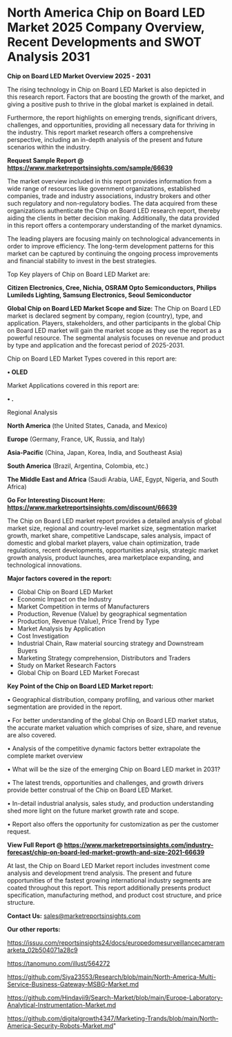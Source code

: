# North America Chip on Board LED Market 2025 Company Overview, Recent Developments and SWOT Analysis 2031

<Strong> Chip on Board LED Market Overview 2025 - 2031</strong>

The rising technology in Chip on Board LED Market is also depicted in this research report. Factors that are boosting the growth of the market, and giving a positive push to thrive in the global market is explained in detail.

Furthermore, the report highlights on emerging trends, significant drivers, challenges, and opportunities, providing all necessary data for thriving in the industry. This report market research offers a comprehensive perspective, including an in-depth analysis of the present and future scenarios within the industry.

<strong>Request Sample Report @ <a href=https://www.marketreportsinsights.com/sample/66639>https://www.marketreportsinsights.com/sample/66639</a></strong>

The market overview included in this report provides information from a wide range of resources like government organizations, established companies, trade and industry associations, industry brokers and other such regulatory and non-regulatory bodies. The data acquired from these organizations authenticate the Chip on Board LED research report, thereby aiding the clients in better decision making. Additionally, the data provided in this report offers a contemporary understanding of the market dynamics.

The leading players are focusing mainly on technological advancements in order to improve efficiency. The long-term development patterns for this market can be captured by continuing the ongoing process improvements and financial stability to invest in the best strategies.

Top Key players of Chip on Board LED Market are:

<strong>Citizen Electronics, Cree, Nichia, OSRAM Opto Semiconductors, Philips Lumileds Lighting, Samsung Electronics, Seoul Semiconductor</strong>

<strong><b>Global Chip on Board LED Market Scope and Size:</b></strong>
The Chip on Board LED market is declared segment by company, region (country), type, and application. Players, stakeholders, and other participants in the global Chip on Board LED market will gain the market scope as they use the report as a powerful resource. The segmental analysis focuses on revenue and product by type and application and the forecast period of 2025-2031.

Chip on Board LED Market Types covered in this report are:

<strong>• OLED</strong>

Market Applications covered in this report are:

<strong>• .</strong> 

Regional Analysis

<strong>North America</strong> (the United States, Canada, and Mexico)

<strong>Europe</strong> (Germany, France, UK, Russia, and Italy)

<strong>Asia-Pacific</strong> (China, Japan, Korea, India, and Southeast Asia)

<strong>South America</strong> (Brazil, Argentina, Colombia, etc.)

<strong>The Middle East and Africa</strong> (Saudi Arabia, UAE, Egypt, Nigeria, and South Africa)

<strong>Go For Interesting Discount Here: <a href=https://www.marketreportsinsights.com/discount/66639>https://www.marketreportsinsights.com/discount/66639</a></strong>

The Chip on Board LED market report provides a detailed analysis of global market size, regional and country-level market size, segmentation market growth, market share, competitive Landscape, sales analysis, impact of domestic and global market players, value chain optimization, trade regulations, recent developments, opportunities analysis, strategic market growth analysis, product launches, area marketplace expanding, and technological innovations.

<strong><b>Major factors covered in the report:</b></strong>
<ul>
  <li>Global Chip on Board LED Market </li>
  <li>Economic Impact on the Industry</li>
  <li>Market Competition in terms of Manufacturers</li>
  <li>Production, Revenue (Value) by geographical segmentation</li>
  <li>Production, Revenue (Value), Price Trend by Type</li>
  <li>Market Analysis by Application</li>
  <li>Cost Investigation</li>
  <li>Industrial Chain, Raw material sourcing strategy and Downstream Buyers</li>
  <li>Marketing Strategy comprehension, Distributors and Traders</li>
  <li>Study on Market Research Factors</li>
  <li>Global Chip on Board LED Market Forecast</li>
</ul>

<strong><b>Key Point of the Chip on Board LED Market report:</b></strong>

• Geographical distribution, company profiling, and various other market segmentation are provided in the report.

• For better understanding of the global Chip on Board LED market status, the accurate market valuation which comprises of size, share, and revenue are also covered.

• Analysis of the competitive dynamic factors better extrapolate the complete market overview

• What will be the size of the emerging Chip on Board LED market in 2031?

• The latest trends, opportunities and challenges, and growth drivers provide better construal of the Chip on Board LED Market.

• In-detail industrial analysis, sales study, and production understanding shed more light on the future market growth rate and scope.

• Report also offers the opportunity for customization as per the customer request.

<strong><b>View Full Report @ <a href=https://www.marketreportsinsights.com/industry-forecast/chip-on-board-led-market-growth-and-size-2021-66639>https://www.marketreportsinsights.com/industry-forecast/chip-on-board-led-market-growth-and-size-2021-66639</a></b></strong>


At last, the Chip on Board LED Market report includes investment come analysis and development trend analysis. The present and future opportunities of the fastest growing international industry segments are coated throughout this report. This report additionally presents product specification, manufacturing method, and product cost structure, and price structure.

<strong>Contact Us:</strong>
sales@marketreportsinsights.com

<strong>Our other reports:</strong>

<a href=https://issuu.com/reportsinsights24/docs/europedomesurveillancecameramarketa_02b504071a28c9>https://issuu.com/reportsinsights24/docs/europedomesurveillancecameramarketa_02b504071a28c9</a>

<a href=https://tanomuno.com/illust/564272>https://tanomuno.com/illust/564272</a>

<a href=https://github.com/Siya23553/Research/blob/main/North-America-Multi-Service-Business-Gateway-MSBG-Market.md>https://github.com/Siya23553/Research/blob/main/North-America-Multi-Service-Business-Gateway-MSBG-Market.md</a>

<a href=https://github.com/Hindavii9/Search-Market/blob/main/Europe-Laboratory-Analytical-Instrumentation-Market.md>https://github.com/Hindavii9/Search-Market/blob/main/Europe-Laboratory-Analytical-Instrumentation-Market.md</a>

<a href=https://github.com/digitalgrowth4347/Marketing-Trands/blob/main/North-America-Security-Robots-Market.md>https://github.com/digitalgrowth4347/Marketing-Trands/blob/main/North-America-Security-Robots-Market.md</a>"
